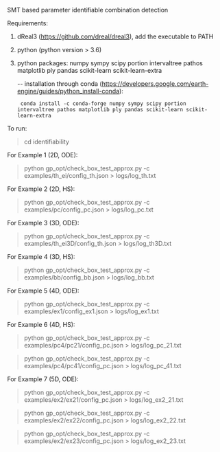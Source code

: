 
SMT based parameter identifiable combination detection

Requirements:
1. dReal3 (https://github.com/dreal/dreal3), add the executable to PATH
2. python (python version > 3.6)
3. python packages: numpy sympy scipy portion intervaltree pathos matplotlib ply pandas scikit-learn scikit-learn-extra

    -- installation through conda (https://developers.google.com/earth-engine/guides/python_install-conda):	
    
		conda install -c conda-forge numpy sympy scipy portion intervaltree pathos matplotlib ply pandas scikit-learn scikit-learn-extra

To run:

> cd identifiability

For Example 1 (2D, ODE):

> python gp_opt/check_box_test_approx.py -c examples/th_ei/config_th.json > logs/log_th.txt

For Example 2 (2D, HS):

> python gp_opt/check_box_test_approx.py -c examples/pc/config_pc.json > logs/log_pc.txt

For Example 3 (3D, ODE):

> python gp_opt/check_box_test_approx.py -c examples/th_ei3D/config_th.json > logs/log_th3D.txt

For Example 4 (3D, HS):

> python gp_opt/check_box_test_approx.py -c examples/bb/config_bb.json > logs/log_bb.txt

For Example 5 (4D, ODE):

> python gp_opt/check_box_test_approx.py -c examples/ex1/config_ex1.json > logs/log_ex1.txt

For Example 6 (4D, HS):

> python gp_opt/check_box_test_approx.py -c examples/pc4/pc21/config_pc.json > logs/log_pc_21.txt

> python gp_opt/check_box_test_approx.py -c examples/pc4/pc41/config_pc.json > logs/log_pc_41.txt

For Example 7 (5D, ODE):

> python gp_opt/check_box_test_approx.py -c examples/ex2/ex21/config_pc.json > logs/log_ex2_21.txt

> python gp_opt/check_box_test_approx.py -c examples/ex2/ex22/config_pc.json > logs/log_ex2_22.txt

> python gp_opt/check_box_test_approx.py -c examples/ex2/ex23/config_pc.json > logs/log_ex2_23.txt


